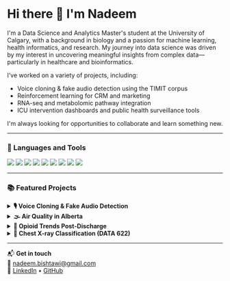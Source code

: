 # Hi there 👋 I'm Nadeem

I'm a Data Science and Analytics Master's student at the University of Calgary, with a background in biology and a passion for machine learning, health informatics, and research. My journey into data science was driven by my interest in uncovering meaningful insights from complex data—particularly in healthcare and bioinformatics.

I’ve worked on a variety of projects, including:
- Voice cloning & fake audio detection using the TIMIT corpus
- Reinforcement learning for CRM and marketing
- RNA-seq and metabolomic pathway integration
- ICU intervention dashboards and public health surveillance tools

I'm always looking for opportunities to collaborate and learn something new. 

---

### 🔧 Languages and Tools

<p>
  <img src="https://img.shields.io/badge/Python-3776AB?style=flat&logo=python&logoColor=white"/>
  <img src="https://img.shields.io/badge/R-276DC3?style=flat&logo=r&logoColor=white"/>
  <img src="https://img.shields.io/badge/SQL-4479A1?style=flat&logo=postgresql&logoColor=white"/>
  <img src="https://img.shields.io/badge/TensorFlow-FF6F00?style=flat&logo=tensorflow&logoColor=white"/>
  <img src="https://img.shields.io/badge/Keras-D00000?style=flat&logo=keras&logoColor=white"/>
  <img src="https://img.shields.io/badge/PyTorch-EE4C2C?style=flat&logo=pytorch&logoColor=white"/>
  <img src="https://img.shields.io/badge/Jupyter-F37626?style=flat&logo=jupyter&logoColor=white"/>
  <img src="https://img.shields.io/badge/Tableau-E97627?style=flat&logo=tableau&logoColor=white"/>
  <img src="https://img.shields.io/badge/Git-F05032?style=flat&logo=git&logoColor=white"/>
</p>

---

### 📚 Featured Projects

<details>
  <summary><strong>🎙️ Voice Cloning & Fake Audio Detection</strong></summary>

  This project involves building a system that clones voice samples using the TIMIT corpus and detects fake audio using machine learning classifiers.  
  Techniques used include audio preprocessing (`pydub`), spectrogram generation, and classification via PyTorch and XGBoost.  
  The pipeline supports speaker-to-speaker cloning and explores WER metrics for evaluation.  
  This project demonstrates applied work in synthetic speech and anti-spoofing detection.
  <br><br>
  🔗 [View project](https://github.com/nbishtawi/Voice-Cloning-and-Fake-Audio-Detection)

</details>

<details>
  <summary><strong>🌫️ Air Quality in Alberta</strong></summary>

  This collaborative project explored how demographic and environmental factors correlate with Alberta's Air Quality Health Index (AQHI).  
  We used open data sources from the Alberta Government to analyze relationships between air quality, life expectancy, population size, and emissions.  
  Tools Python for visualization, and statistical analysis to detect long-term regional trends.
  <br><br>
  🔗 [View project](https://github.com/mjM00n/Air-Quality-in-Alberta)

</details>

<details>
  <summary><strong>💊 Opioid Trends Post-Discharge</strong></summary>

  This project examined opioid prescribing patterns in patients following hospital discharge, using real-world administrative health data.  
  Key visualizations include class comparisons (e.g., opioids vs. NSAIDs/psychotropics), stratified bar charts, and jitter plots across diagnoses and age.  
  We aimed to highlight risks and inform better post-discharge opioid management, leveraging `ggplot2`, `treemap`, and tidyverse tools in R.

  <br>

  <img src="https://raw.githubusercontent.com/nbishtawi/Opioid-trends-postdischarge/main/figures/treemap_diagnoses.png" width="400"/>
  <br><br>
  🔗 [View project](https://github.com/nbishtawi/Opioid-trends-postdischarge)

</details>

<details>
  <summary><strong>🩻 Chest X-ray Classification (DATA 622)</strong></summary>

  This deep learning project involved training a convolutional neural network using PyTorch to classify chest X-ray images into multiple diagnostic labels.  
  We explored different model architectures (EfficientNet, ResNet), fine-tuned hyperparameters using Optuna, and used SHAP for model explainability.  
  Evaluation metrics included micro-averaged AUC, F1, and accuracy across multilabel predictions.
  <br><br>
  🔗 [View project](https://github.com/Felipecastanog/Final_Project_Data622)

</details>

---

📬 **Get in touch**  
📧 nadeem.bishtawi@gmail.com  
🔗 [LinkedIn](https://www.linkedin.com/in/nadeem-bishtawi/) • [GitHub](https://github.com/nbishtawi)
